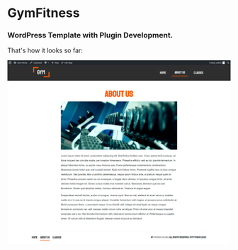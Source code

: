 # GymFitness

### WordPress Template with Plugin Development.


That's how it looks so far:

![About Us Page](/project-images-github/about-us-gymfitness.png)
